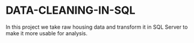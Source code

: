 # DATA-CLEANING-IN-SQL

In this project we take raw housing data and transform
it in SQL Server to make it more usable for analysis.
